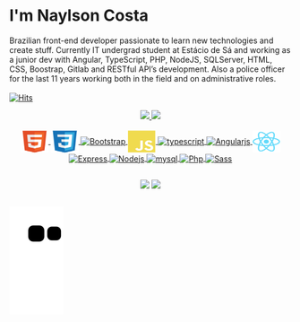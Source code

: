 # I'm Naylson Costa

Brazilian front-end developer passionate to learn new technologies and create stuff.
Currently IT undergrad student at Estácio de Sá and working as a junior dev with Angular, TypeScript, PHP, NodeJS, SQLServer, HTML, CSS, Boostrap, Gitlab and RESTful API’s development.
Also a police officer for the last 11 years working both in the field and on administrative roles.
<br><br>
[![Hits](https://hits.seeyoufarm.com/api/count/incr/badge.svg?url=https%3A%2F%2Fgithub.com%2Fnaylsonrj&count_bg=%236D07C0&title_bg=%23000000&icon=&icon_color=%4716A3&title=Visualiza%C3%A7%C3%B5es&edge_flat=false)](https://github.com/naylsonrj)

<div align="center">
  <a href="https://github.com/naylsonrj">
  <img height="180em" src="https://github-readme-stats.vercel.app/api?username=naylsonrj&show_icons=true&theme=buefy&include_all_commits=true&count_private=true"/>
    
    
  <img height="180em" src="https://github-readme-stats.vercel.app/api/top-langs/?username=naylsonrj&layout=compact&langs_count=7&theme=buefy"/>
</div>
<div style="display: inline_block" align="center"><br>
  <img align="center" alt="HTML" height="40" width="50" src="https://raw.githubusercontent.com/devicons/devicon/master/icons/html5/html5-original.svg">
  <img align="center" alt="CSS" height="40" width="50" src="https://raw.githubusercontent.com/devicons/devicon/master/icons/css3/css3-original.svg">
    <img align="center" alt="Bootstrap" height="40" width="50" src="https://cdn.jsdelivr.net/gh/devicons/devicon/icons/bootstrap/bootstrap-plain-wordmark.svg">
  <img align="center" alt="Js" height="40" width="50" src="https://raw.githubusercontent.com/devicons/devicon/master/icons/javascript/javascript-plain.svg">

  <img align="center" alt="typescript" height="40" width="50" src="https://cdn.jsdelivr.net/gh/devicons/devicon/icons/typescript/typescript-original.svg">
   <img align="center" alt="Angularjs" height="40" width="50" src="https://cdn.jsdelivr.net/gh/devicons/devicon/icons/angularjs/angularjs-original.svg">
  <img align="center" alt="React" height="40" width="50" src="https://raw.githubusercontent.com/devicons/devicon/master/icons/react/react-original.svg">
   <img align="center" alt="Express" height="40" width="50" src="https://cdn.jsdelivr.net/gh/devicons/devicon/icons/express/express-original.svg">
   <img align="center" alt="Nodejs" height="40" width="50" src="https://cdn.jsdelivr.net/gh/devicons/devicon/icons/nodejs/nodejs-original.svg">
     <img align="center" alt="mysql" height="40" width="50" src="https://cdn.jsdelivr.net/gh/devicons/devicon/icons/mysql/mysql-original.svg">
  <img align="center" alt="Php" height="40" width="50" src="https://cdn.jsdelivr.net/gh/devicons/devicon/icons/php/php-original.svg">
<!-- <img align="center" alt="Laravel" height="40" width="50" src="https://raw.githubusercontent.com/devicons/devicon/master/icons/laravel/laravel-plain.svg"> -->  
  <img align="center" alt="Sass" height="40" width="50" src="https://cdn.jsdelivr.net/gh/devicons/devicon/icons/sass/sass-original.svg">

</div>
  
##
<div align="center">
  
<a href="https://www.linkedin.com/in/naylsoncosta/" target="_blank"><img src="https://img.shields.io/badge/-LinkedIn-%230077B5?style=for-the-badge&logo=linkedin&logoColor=white" target="_blank"></a>
<a href = "mailto:naylsonrj@gmail.com"><img src="https://img.shields.io/badge/Gmail-D14836?style=for-the-badge&logo=gmail&logoColor=white" target="_blank"></a><br>

<!-- <img align="center" alt="Naylson Costa" width="300" height="456" style="border-radius:50px;" src="https://i.picasion.com/pic92/a8af93cdbb94e67188dc5b950f3f637a.gif"> -->
</div>



##

![snake gif](https://github.com/naylsonrj/naylsonrj/blob/output/github-contribution-grid-snake.svg)

</div>
